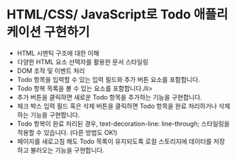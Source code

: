 <h1>HTML/CSS/ JavaScript로 Todo 애플리케이션 구현하기</h1>
<ul>
    <li>HTML 시멘틱 구조에 대한 이해</li>
    <li>다양한 HTML 요소 선택자를 활용한 문서 스타일링</li>
    <li>DOM 조작 및 이벤트 처리</li>
    <li>Todo 항목을 입력할 수 있는 입력 필드와 추가 버튼 요소를 포함합니다.</li>
    <li>Todo 항복 목록을 볼 수 있는 요소를 포함합니다./li>
    <li>추가 버튼을 클릭하면 새로운 Todo 항목을 추가하는 기능을 구현합니다.</li>
    <li>체크 박스 입력 필드 혹은 삭제 버튼을 클릭하면 Todo 항목을 완료 처리하거나 삭제하는 기능을 구현합니다.</li>
    <li>Todo 항복이 완료 처리된 경우, text-decoration-line: line-through;
스타일링을 적용할 수 있습니다. (다른 방법도 OK!)</li>
    <li>페이지를 새로고침 해도 Todo 목록이 유지되도록 로컬 스토리지에 데이터를 저장하고 불러오는 기능을 구현합니다.</li>
</ul>